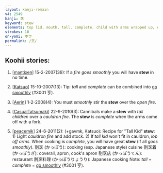 ```yaml
---
layout: kanji-remain
v4: 2549
kanji: 烹
keyword: stew
elements: top lid, mouth, tall, complete, child with arms wrapped up, oven-fire, drop4, barbecue, drop4
strokes: 10
on-yomi: ホウ
permalink: /烹/
---
```


## Koohii stories: 

1) [<a href="http://kanji.koohii.com/profile/mantixen">mantixen</a>] 15-2-2007(39): If a <em>fire goes smoothly</em> you will have<strong> stew</strong> in no time.

2) [<a href="http://kanji.koohii.com/profile/Katsuo">Katsuo</a>] 15-10-2007(13): Tip: <em>tall</em> and <em>complete</em> can be combined into <a href="../v4/3001.html">go smoothly</a> (#3001 亨).

3) [<a href="http://kanji.koohii.com/profile/Aerin">Aerin</a>] 1-2-2008(4): You must <em>smoothly</em> stir the<strong> stew</strong> over the <em>open fire</em>.

4) [<a href="http://kanji.koohii.com/profile/CasualTatsumaki">CasualTatsumaki</a>] 22-9-2010(3): Cannibals make a<strong> stew</strong> with <em>tall</em> <em>children</em> over a <em>cauldron fire</em>. The<strong> stew</strong> is <em>complete</em> when the arms come off with a fork.

5) [<a href="http://kanji.koohii.com/profile/peacemik">peacemik</a>] 24-6-2011(2): (+gavmk, Katsuo): Recipe for &quot;Tall Kid&quot;<strong> stew</strong>: 1) Light <em>cauldron fire</em> and add stock. 2) If <em>tall kid</em> won&#039;t fit in cauldron, <em>lop off arms</em>. When cooking is <em>complete</em>, you will have great<strong> stew</strong> (if all <em>goes smoothly</em>). 割烹 (かっぽう): cooking (esp. Japanese style) cuisine 割烹着 (かっぽうぎ): coverall, apron, cook&#039;s apron 割烹店 (かっぽうてん): restaurant 割烹料理 (かっぽうりょうり): Japanese cooking Note: <em>tall</em> + <em>complete</em> = <a href="../v4/3001.html">go smoothly</a> (#3001 亨).

